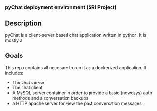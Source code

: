 ### pyChat deployment environment (SRI Project)
## Description 
pyChat is a client-server based chat application written in python. It is mostly a 

## Goals
This repo contains all necesary to run it as a dockerized application. It includes:
+ The chat server
+ The chat client
+ A MySQL server container in order to provide a basic (nowdays) auth methods and a conversation backups
+ a HTTP apache server for view the past conversation messages  
